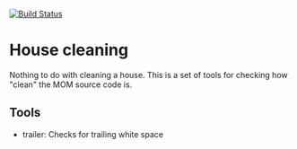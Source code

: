 [![Build Status](https://travis-ci.org/adcroft/house_cleaning.svg?branch=master)](https://travis-ci.org/adcroft/house_cleaning)

# House cleaning

Nothing to do with cleaning a house. This is a set of tools for checking how "clean" the MOM source code is.

## Tools

- trailer: Checks for trailing white space
